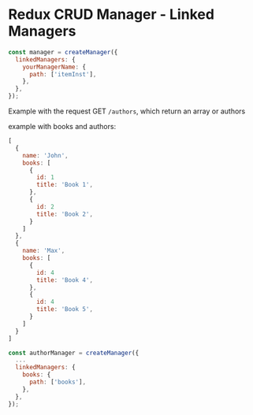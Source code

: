 
Redux CRUD Manager - Linked Managers
===================

```js
const manager = createManager({
  linkedManagers: {
    yourManagerName: {
      path: ['itemInst'],
    },
  },
});
```

Example with the request GET `/authors`, which return an array or authors

example with books and authors:
```js
[
  {
    name: 'John',
    books: [
      {
        id: 1
        title: 'Book 1',
      },
      {
        id: 2
        title: 'Book 2',
      }
    ]
  },
  {
    name: 'Max',
    books: [
      {
        id: 4
        title: 'Book 4',
      },
      {
        id: 4
        title: 'Book 5',
      }
    ]
  }
]
```

```js
const authorManager = createManager({
  ...
  linkedManagers: {
    books: {
      path: ['books'],
    },
  },
});
```
